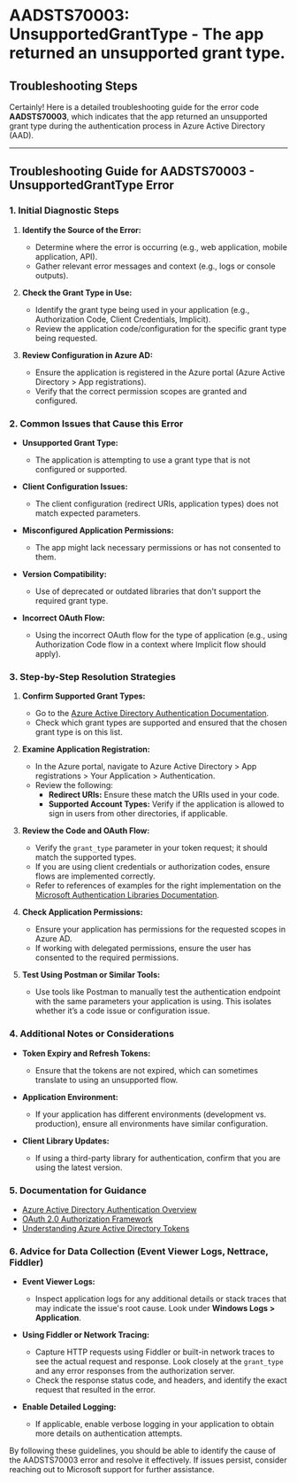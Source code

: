 # AADSTS70003: UnsupportedGrantType - The app returned an unsupported grant type.


## Troubleshooting Steps
Certainly! Here is a detailed troubleshooting guide for the error code **AADSTS70003**, which indicates that the app returned an unsupported grant type during the authentication process in Azure Active Directory (AAD).

---

## Troubleshooting Guide for AADSTS70003 - UnsupportedGrantType Error

### **1. Initial Diagnostic Steps**

1. **Identify the Source of the Error:**
   - Determine where the error is occurring (e.g., web application, mobile application, API).
   - Gather relevant error messages and context (e.g., logs or console outputs).

2. **Check the Grant Type in Use:**
   - Identify the grant type being used in your application (e.g., Authorization Code, Client Credentials, Implicit).
   - Review the application code/configuration for the specific grant type being requested.

3. **Review Configuration in Azure AD:**
   - Ensure the application is registered in the Azure portal (Azure Active Directory > App registrations).
   - Verify that the correct permission scopes are granted and configured.

### **2. Common Issues that Cause this Error**

- **Unsupported Grant Type:**
  - The application is attempting to use a grant type that is not configured or supported.
  
- **Client Configuration Issues:**
  - The client configuration (redirect URIs, application types) does not match expected parameters.
  
- **Misconfigured Application Permissions:**
  - The app might lack necessary permissions or has not consented to them.

- **Version Compatibility:**
  - Use of deprecated or outdated libraries that don't support the required grant type.

- **Incorrect OAuth Flow:**
  - Using the incorrect OAuth flow for the type of application (e.g., using Authorization Code flow in a context where Implicit flow should apply).

### **3. Step-by-Step Resolution Strategies**

1. **Confirm Supported Grant Types:**
   - Go to the [Azure Active Directory Authentication Documentation](https://docs.microsoft.com/en-us/azure/active-directory/develop/v2-oauth2-auth-code-flow).
   - Check which grant types are supported and ensured that the chosen grant type is on this list.

2. **Examine Application Registration:**
   - In the Azure portal, navigate to Azure Active Directory > App registrations > Your Application > Authentication.
   - Review the following:
     - **Redirect URIs:** Ensure these match the URIs used in your code.
     - **Supported Account Types:** Verify if the application is allowed to sign in users from other directories, if applicable.

3. **Review the Code and OAuth Flow:**
   - Verify the `grant_type` parameter in your token request; it should match the supported types.
   - If you are using client credentials or authorization codes, ensure flows are implemented correctly.
   - Refer to references of examples for the right implementation on the [Microsoft Authentication Libraries Documentation](https://docs.microsoft.com/en-us/azure/active-directory/develop/quickstart-v2-dotnet-core).

4. **Check Application Permissions:**
   - Ensure your application has permissions for the requested scopes in Azure AD.
   - If working with delegated permissions, ensure the user has consented to the required permissions.

5. **Test Using Postman or Similar Tools:**
   - Use tools like Postman to manually test the authentication endpoint with the same parameters your application is using. This isolates whether it’s a code issue or configuration issue.

### **4. Additional Notes or Considerations**

- **Token Expiry and Refresh Tokens:**
  - Ensure that the tokens are not expired, which can sometimes translate to using an unsupported flow.

- **Application Environment:**
  - If your application has different environments (development vs. production), ensure all environments have similar configuration.

- **Client Library Updates:**
  - If using a third-party library for authentication, confirm that you are using the latest version.

### **5. Documentation for Guidance**

- [Azure Active Directory Authentication Overview](https://docs.microsoft.com/en-us/azure/active-directory/develop/authentication-scenarios)
- [OAuth 2.0 Authorization Framework](https://datatracker.ietf.org/doc/html/rfc6749)
- [Understanding Azure Active Directory Tokens](https://docs.microsoft.com/en-us/azure/active-directory/develop/active-directory-advanced-sign-in-protocols)

### **6. Advice for Data Collection (Event Viewer Logs, Nettrace, Fiddler)**

- **Event Viewer Logs:**
  - Inspect application logs for any additional details or stack traces that may indicate the issue's root cause. Look under **Windows Logs > Application**.

- **Using Fiddler or Network Tracing:**
  - Capture HTTP requests using Fiddler or built-in network traces to see the actual request and response. Look closely at the `grant_type` and any error responses from the authorization server.
  - Check the response status code, and headers, and identify the exact request that resulted in the error.

- **Enable Detailed Logging:**
  - If applicable, enable verbose logging in your application to obtain more details on authentication attempts.

By following these guidelines, you should be able to identify the cause of the AADSTS70003 error and resolve it effectively. If issues persist, consider reaching out to Microsoft support for further assistance.